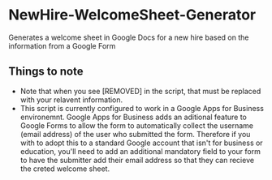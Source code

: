 # NewHire-WelcomeSheet-Generator
Generates a welcome sheet in Google Docs for a new hire based on the information from a Google Form

## Things to note
* Note that when you see [REMOVED] in the script, that must be replaced with your relavent information.
* This script is currently configured to work in a Google Apps for Business environemnt. Google Apps for Business adds an aditional feature to Google Forms to allow the form to automatically collect the username (email address) of the user who submitted the form. Therefore if you with to adopt this to a standard Google account that isn't for business or education, you'll need to add an additional mandatory field to your form to have the submitter add their email address so that they can recieve the creted welcome sheet.
